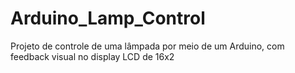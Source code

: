 # Arduino_Lamp_Control
Projeto de controle de uma lâmpada por meio de um Arduino, com feedback visual no display LCD de 16x2
